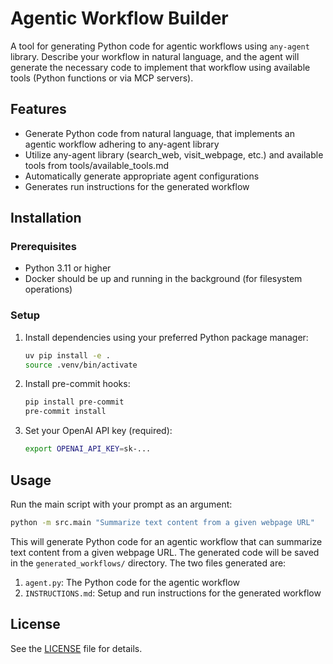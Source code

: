# Agentic Workflow Builder

A tool for generating Python code for agentic workflows using `any-agent` library. Describe your workflow in natural language, and the agent will generate the necessary code to implement that workflow using available tools (Python functions or via MCP servers).

## Features

- Generate Python code from natural language, that implements an agentic workflow adhering to any-agent library
- Utilize any-agent library (search_web, visit_webpage, etc.) and available tools from tools/available_tools.md
- Automatically generate appropriate agent configurations
- Generates run instructions for the generated workflow

## Installation

### Prerequisites

- Python 3.11 or higher
- Docker should be up and running in the background (for filesystem operations)

### Setup

1. Install dependencies using your preferred Python package manager:
   ```bash
   uv pip install -e .
   source .venv/bin/activate
   ```

2. Install pre-commit hooks:
   ```bash
   pip install pre-commit
   pre-commit install
   ```

3. Set your OpenAI API key (required):
   ```bash
   export OPENAI_API_KEY=sk-...
   ```

## Usage

Run the main script with your prompt as an argument:

```bash
python -m src.main "Summarize text content from a given webpage URL"
```

This will generate Python code for an agentic workflow that can summarize text content from a given webpage URL. The generated code will be saved in the `generated_workflows/` directory. The two files generated are:

1. `agent.py`: The Python code for the agentic workflow
2. `INSTRUCTIONS.md`: Setup and run instructions for the generated workflow



## License

See the [LICENSE](LICENSE) file for details.
